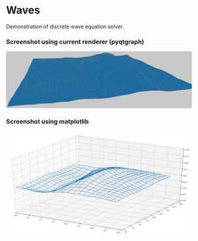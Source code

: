 # Waves

Demonstration of discrete wave equation solver.

### Screenshot using current renderer (pyqtgraph)
![Screenshot](screenshots/pyqtgraph.png)

### Screenshot using matplotlib
![Screenshot](screenshots/matplotlib.png)
